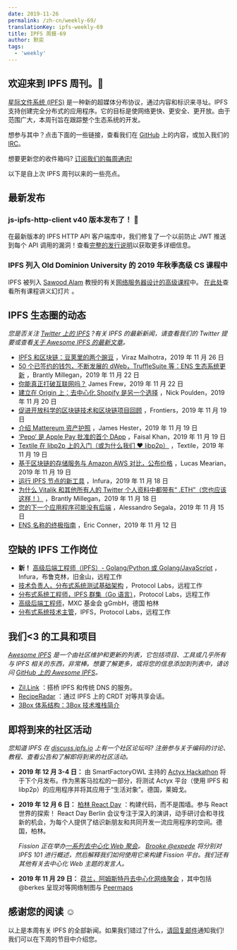 ```yaml
---
date: 2019-11-26
permalink: /zh-cn/weekly-69/
translationKey: ipfs-weekly-69
title: IPFS 周报-69
author: 默奕
tags:
  - 'weekly'
---
```


## 欢迎来到 IPFS 周刊。👋

[星际文件系统 (IPFS)](https://ipfs.io/) 是一种新的超媒体分布协议，通过内容和标识来寻址。IPFS 支持创建完全分布式的应用程序。它的目标是使网络更快、更安全、更开放。由于范围广大，本周刊旨在跟踪整个生态系统的开发。

想参与其中？点击下面的一些链接，查看我们在 [GitHub](https://github.com/ipfs) 上的内容，或加入我们的 [IRC](https://riot.im/app/#/room/#ipfs:matrix.org)。

想要更新您的收件箱吗? [订阅我们的每周通讯!](http://eepurl.com/gL2Pi5)

以下是自上次 IPFS 周刊以来的一些亮点。

## 最新发布

### js-ipfs-http-client v40 版本发布了！ 🎉

在最新版本的 IPFS HTTP
API 客户端库中，我们修复了一个以前防止 JWT 推送到每个 API 调用的漏洞！查看[完整的发行说明](https://github.com/ipfs/js-ipfs-http-client/releases/tag/v40.0.0)以获取更多详细信息。

### IPFS 列入 Old Dominion University 的 2019 年秋季高级 CS 课程中

IPFS 被列入 [Sawood Alam](https://twitter.com/ibnesayeed/status/1197613980992229376?s=20) 教授的有关[网络服务器设计的高级课程](https://cs531-f19.github.io/)中。
[在此处](https://cs531-f19.github.io/lectures/)查看所有课程讲义幻灯片
。

## IPFS 生态圈的动态

_您是否关注 [Twitter 上的 IPFS](https://twitter.com/IPFSbot) ?有关 IPFS 的最新新闻，请查看我们的 Twitter 提要或查看[关于 Awesome IPFS 的最新文章](https://awesome.ipfs.io/articles/)。_

- [IPFS 和区块链：豆荚里的两个豌豆](https://medium.com/zubi-io/ipfs-blockchain-two-peas-in-a-pod-7377d396a223) ，Viraz Malhotra，2019 年 11 月 26 日
- [50 个已签约的钱包，不断发展的 dWeb，TruffleSuite 等：ENS 生态系统更新](https://medium.com/the-ethereum-name-service/50-wallets-signed-up-growing-dweb-trufflesuite-more-ens-ecosystem-update-23be948e23ca) ，Brantly Millegan，2019 年 11 月 22 日
- [你能真正打破互联网吗？](https://www.makeuseof.com/tag/can-you-break-internet/) James Frew，2019 年 11 月 22 日
- [建立在 Origin 上：去中心化 Shopify 是另一个选择](https://medium.com/originprotocol/built-on-origin-a-decentralized-shopify-alternative-888adc4198b0) ，Nick Poulden，2019 年 11 月 20 日
- [促进开放科学的区块链技术和区块链项目回顾](https://www.frontiersin.org/articles/10.3389/fbloc.2019.00016/full) ，Frontiers，2019 年 11 月 19 日
- [介绍 Mattereum 资产护照](https://medium.com/humanizing-the-singularity/introducing-the-mattereum-asset-passport-72f28c9ba6f1) ，James Hester，2019 年 11 月 19 日
- [‘Pepo‘ 是 Apple Pay 批准的首个 DApp](https://medium.com/technicity/pepo-is-the-first-apple-pay-approved-dapp-326686b1751) ，Faisal Khan，2019 年 11 月 19 日
- [Textile 在 libp2p 上的入门（或为什么我们 ❤️ libp2p）](https://blog.textile.io/a-primer-on-libp2p/) ，Textile，2019 年 11 月 19 日
- [基于区块链的存储服务与 Amazon AWS 对比，公布价格](https://www.itworld.com/article/3454365/blockchain-based-storage-service-takes-on-amazon-aws-unveils-pricing.html) ，Lucas Mearian，2019 年 11 月 19 日
- [运行 IPFS 节点的新工具](https://blog.infura.io/new-tools-for-running-ipfs-nodes-196de636f079) ，Infura，2019 年 11 月 18 日
- [为什么 Vitalik 和其他所有人的 Twitter 个人资料中都带有“ .ETH”（您也应该这样！）](https://medium.com/the-ethereum-name-service/why-vitalik-and-everyone-else-has-eth-in-their-twitter-profiles-and-you-should-too-f5e62731c4d1) ，Brantly Millegan，2019 年 11 月 18 日
- [您的下一个应用程序可能没有后端](https://medium.com/better-programming/your-next-app-may-not-have-a-backend-aacc728bd032) ，Alessandro Segala，2019 年 11 月 15 日
- [ENS 名称的终极指南](https://medium.com/@eric.conner/the-ultimate-guide-to-ens-names-aa541586067a) ，Eric Conner，2019 年 11 月 12 日

## 空缺的 IPFS 工作岗位

- **新！** [高级后端工程师（IPFS）- Golang/Python 或 Golang/JavaScript](https://consensys.net/open-roles/1965747/) ，Infura，布鲁克林，旧金山，远程工作
- [技术负责人，分布式系统测试基础架构](https://jobs.lever.co/protocol/1ef5b878-573d-44fc-9fe6-c3745597c1fd) ，Protocol Labs，远程工作
- [分布式系统工程师，IPFS 群集（Go 语言）](https://jobs.lever.co/protocol/29207ca7-76a4-470f-b94a-e24244f9adc1)，Protocol Labs，远程工作
- [高级后端工程师](https://www.golangprojects.com/golang-go-job-dcr-Senior-Backend-Engineer-Berlin-MXC-Foundation-gGmbH.html)，MXC 基金会 gGmbH，德国 柏林
- [分布式系统技术主管](https://jobs.lever.co/protocol/9283f9b0-de64-4e1f-a221-5d02b0202198)，IPFS，Protocol Labs，远程工作

## 我们<3 的工具和项目

_[Awesome IPFS](https://awesome.ipfs.io/) 是一个由社区维护和更新的列表，它包括项目、工具或几乎所有与 IPFS 相关的东西，非常棒。想要了解更多，或将您的信息添加到列表中，请访问 [GitHub 上的 Awesome IPFS](https://github.com/ipfs/awesome-ipfs)。_

- [Zil.Link](https://www.zil.link/) ：搭桥 IPFS 和传统 DNS 的服务。
- [RecipeRadar](https://www.reciperadar.com) ：通过 IPFS 上的 CRDT 对等共享会话。
- [3Box 体系结构：3Box 技术堆栈简介](https://medium.com/3box/3box-architecture-a3e35c82e919)

## 即将到来的社区活动

_您知道 IPFS 在 [discuss.ipfs.io](https://discuss.ipfs.io/) 上有一个社区论坛吗? 注册参与关于编码的讨论、教程、查看公告和了解即将到来的社区活动。_

- **2019 年 12 月 3-4 日：** 由 SmartFactoryOWL 主持的 [Actyx Hackathon](https://www.smartfactory-owl.de/index.php/de/veranstaltungen/smartfactoryowl/kompetenzzentrum/demonstrieren/livinglab/95-kollaboration-in-einer-produktionsanlage-mittels-dezentraler-edge-plattform) 将于下个月发布。作为黑客马拉松的一部分，将测试 Actyx 平台（使用 IPFS 和 libp2p）的应用程序并将其应用于“生活对象”。德国，莱姆戈。
- **2019 年 12 月 6 日：** [柏林 React Day](https://reactday.berlin/) ：构建代码，而不是围墙。参与 React 世界的探索！ React Day Berlin 会议专注于深入的演讲，动手研讨会和寻找新的机会，为每个人提供了结识新朋友和共同开发一流应用程序的空间。德国，柏林。

  _Fission 正在举办[一系列去中心化 Web 聚会](https://blog.fission.codes/november2019-europe-meetups/)。 [Brooke @expede](https://github.com/expede) 将分别对 IPFS 101 进行概述，然后解释我们如何使用它来构建 Fission 平台。我们还有其他有关去中心化 Web 主题的发言人。_

- **2019 年 11 月 29 日：** [荷兰，阿姆斯特丹去中心化网络聚会](https://ti.to/fission/decentralized-web-meetup-amsterdam) ，其中包括 @berkes 呈现对等网络制图与 [Peermaps](https://peermaps.org/)

## 感谢您的阅读 ☺️

以上是本周有关 IPFS 的全部新闻。如果我们错过了什么，[请回复邮件](mailto:newsletter@ipfs.io)通知我们! 我们可以在下周的节目中介绍您。
